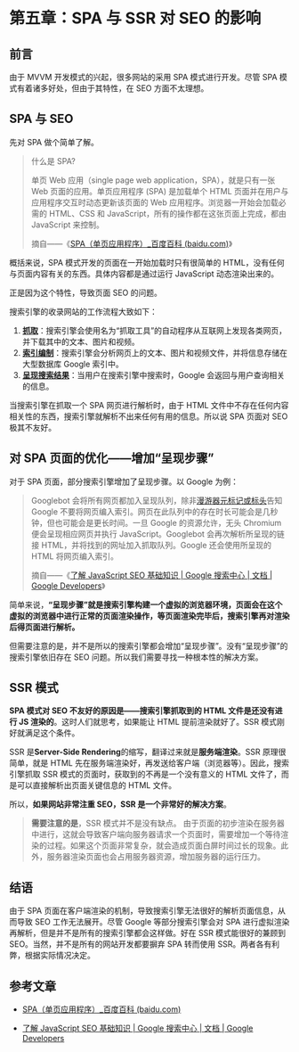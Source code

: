 ﻿---
author: 王志杰
date: 2024-09-22
keywords: SEO,单页应用（SPA）,服务器端渲染（SSR）,搜索引擎的工作方式,提高网页的用户体验
description: 本文详细介绍了单页应用（SPA）与服务器端渲染（SSR）对SEO的影响。SPA模式由于页面内容是通过JavaScript动态渲染的，导致搜索引擎无法很好地解析页面信息，从而导致SEO工作无法展开。尽管部分搜索引擎增加了“呈现步骤”来解决这个问题，但并不是所有的搜索引擎都会这样做。SSR模式通过在服务器端渲染页面，使得搜索引擎可以获取到可以直接解析出页面关键信息的HTML文件，从而解决了SPA模式对SEO的影响。然而，SSR模式也有其缺点，如页面白屏时间过长和服务器的运行压力增加。因此，根据实际情况，网站开发人员需要在SPA和SSR之间做出选择。
---

# 第五章：SPA 与 SSR 对 SEO 的影响

## 前言

由于 MVVM 开发模式的兴起，很多网站的采用 SPA 模式进行开发。尽管 SPA 模式有着诸多好处，但由于其特性，在 SEO 方面不太理想。

## SPA 与 SEO

先对 SPA 做个简单了解。

> 什么是 SPA?
>
> 单页 Web 应用（single page web application，SPA），就是只有一张 Web 页面的应用。单页应用程序 (SPA) 是加载单个 HTML 页面并在用户与应用程序交互时动态更新该页面的 Web 应用程序。浏览器一开始会加载必需的 HTML、CSS 和 JavaScript，所有的操作都在这张页面上完成，都由 JavaScript 来控制。
>
> 摘自——《[SPA（单页应用程序）\_百度百科 (baidu.com)](https://baike.baidu.com/item/SPA/17536313)》

概括来说，SPA 模式开发的页面在一开始加载时只有很简单的 HTML，没有任何与页面内容有关的东西。具体内容都是通过运行 JavaScript 动态渲染出来的。

正是因为这个特性，导致页面 SEO 的问题。

搜索引擎的收录网站的工作流程大致如下：

1. [**抓取**](https://developers.google.com/search/docs/advanced/guidelines/how-search-works#crawling)：搜索引擎会使用名为“抓取工具”的自动程序从互联网上发现各类网页，并下载其中的文本、图片和视频。
2. [**索引编制**](https://developers.google.com/search/docs/advanced/guidelines/how-search-works#indexing)：搜索引擎会分析网页上的文本、图片和视频文件，并将信息存储在大型数据库 Google 索引中。
3. [**呈现搜索结果**](https://developers.google.com/search/docs/advanced/guidelines/how-search-works#serving)：当用户在搜索引擎中搜索时，Google 会返回与用户查询相关的信息。

当搜索引擎在抓取一个 SPA 网页进行解析时，由于 HTML 文件中不存在任何内容相关性的东西，搜索引擎就解析不出来任何有用的信息。所以说 SPA 页面对 SEO 极其不友好。

## 对 SPA 页面的优化——增加“呈现步骤”

对于 SPA 页面，部分搜索引擎增加了呈现步骤。以 Google 为例：

> Googlebot 会将所有网页都加入呈现队列，除非[漫游器元标记或标头](https://developers.google.cn/search/docs/crawling-indexing/robots-meta-tag?hl=zh-cn)告知 Google 不要将网页编入索引。网页在此队列中的存在时长可能会是几秒钟，但也可能会是更长时间。一旦 Google 的资源允许，无头 Chromium 便会呈现相应网页并执行 JavaScript。Googlebot 会再次解析所呈现的链接 HTML，并将找到的网址加入抓取队列。Google 还会使用所呈现的 HTML 将网页编入索引。
>
> 摘自——《[了解 JavaScript SEO 基础知识 | Google 搜索中心 | 文档 | Google Developers](https://developers.google.cn/search/docs/crawling-indexing/javascript/javascript-seo-basics?hl=zh-cn)》

简单来说，**“呈现步骤”就是搜索引擎构建一个虚拟的浏览器环境，页面会在这个虚拟的浏览器中进行正常的页面渲染操作，等页面渲染完毕后，搜索引擎再对渲染后得页面进行解析。**

但需要注意的是，并不是所以的搜索引擎都会增加“呈现步骤”。没有“呈现步骤”的搜索引擎依旧存在 SEO 问题。所以我们需要寻找一种根本性的解决方案。

## SSR 模式

**SPA 模式对 SEO 不友好的原因是——搜索引擎抓取到的 HTML 文件是还没有进行 JS 渲染的**。这时人们就思考，如果能让 HTML 提前渲染就好了。SSR 模式刚好就满足这个条件。

SSR 是**Server-Side Rendering**的缩写，翻译过来就是**服务端渲染**。SSR 原理很简单，就是 HTML 先在服务端渲染好，再发送给客户端（浏览器等）。因此，搜索引擎抓取 SSR 模式的页面时，获取到的不再是一个没有意义的 HTML 文件了，而是可以直接解析出页面关键信息的 HTML 文件。

所以，**如果网站非常注重 SEO，SSR 是一个非常好的解决方案**。

> **需要注意的是**，SSR 模式并不是没有缺点。
> 由于页面的初步渲染在服务器中进行，这就会导致客户端向服务器请求一个页面时，需要增加一个等待渲染的过程。如果这个页面非常复杂，就会造成页面白屏时间过长的现象。此外，服务器渲染页面也会占用服务器资源，增加服务器的运行压力。

## 结语

由于 SPA 页面在客户端渲染的机制，导致搜索引擎无法很好的解析页面信息，从而导致 SEO 工作无法展开。尽管 Google 等部分搜索引擎会对 SPA 进行虚拟渲染再解析，但是并不是所有的搜索引擎都会这样做。好在 SSR 模式能很好的兼顾到 SEO。当然，并不是所有的网站开发都要摒弃 SPA 转而使用 SSR。两者各有利弊，根据实际情况决定。

## 参考文章

- [SPA（单页应用程序）\_百度百科 (baidu.com)](https://baike.baidu.com/item/SPA/17536313)

- [了解 JavaScript SEO 基础知识 | Google 搜索中心 | 文档 | Google Developers](https://developers.google.cn/search/docs/crawling-indexing/javascript/javascript-seo-basics?hl=zh-cn)
